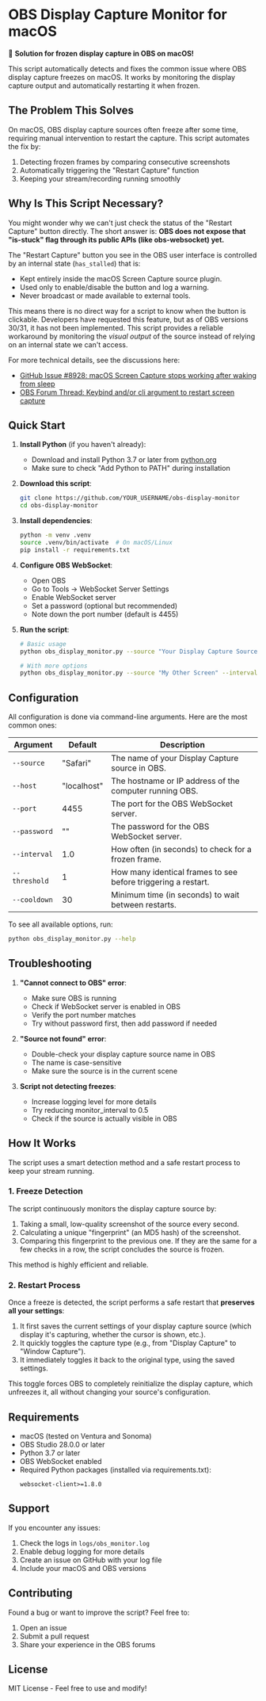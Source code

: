 # OBS Display Capture Monitor for macOS

🔧 **Solution for frozen display capture in OBS on macOS!**

This script automatically detects and fixes the common issue where OBS display capture freezes on macOS. It works by monitoring the display capture output and automatically restarting it when frozen.

## The Problem This Solves

On macOS, OBS display capture sources often freeze after some time, requiring manual intervention to restart the capture. This script automates the fix by:
1. Detecting frozen frames by comparing consecutive screenshots
2. Automatically triggering the "Restart Capture" function
3. Keeping your stream/recording running smoothly

## Why Is This Script Necessary?

You might wonder why we can't just check the status of the "Restart Capture" button directly. The short answer is: **OBS does not expose that "is-stuck" flag through its public APIs (like obs-websocket) yet.**

The "Restart Capture" button you see in the OBS user interface is controlled by an internal state (`has_stalled`) that is:
*   Kept entirely inside the macOS Screen Capture source plugin.
*   Used only to enable/disable the button and log a warning.
*   Never broadcast or made available to external tools.

This means there is no direct way for a script to know when the button is clickable. Developers have requested this feature, but as of OBS versions 30/31, it has not been implemented. This script provides a reliable workaround by monitoring the *visual output* of the source instead of relying on an internal state we can't access.

For more technical details, see the discussions here:
*   [GitHub Issue #8928: macOS Screen Capture stops working after waking from sleep](https://github.com/obsproject/obs-studio/issues/8928?utm_source=chatgpt.com)
*   [OBS Forum Thread: Keybind and/or cli argument to restart screen capture](https://obsproject.com/forum/threads/macos-keybind-and-or-cli-argument-to-restart-screen-capture.171415/?utm_source=chatgpt.com)

## Quick Start

1. **Install Python** (if you haven't already):
   - Download and install Python 3.7 or later from [python.org](https://python.org)
   - Make sure to check "Add Python to PATH" during installation

2. **Download this script**:
   ```bash
   git clone https://github.com/YOUR_USERNAME/obs-display-monitor
   cd obs-display-monitor
   ```

3. **Install dependencies**:
   ```bash
   python -m venv .venv
   source .venv/bin/activate  # On macOS/Linux
   pip install -r requirements.txt
   ```

4. **Configure OBS WebSocket**:
   - Open OBS
   - Go to Tools → WebSocket Server Settings
   - Enable WebSocket server
   - Set a password (optional but recommended)
   - Note down the port number (default is 4455)

5. **Run the script**:
   ```bash
   # Basic usage
   python obs_display_monitor.py --source "Your Display Capture Source Name"

   # With more options
   python obs_display_monitor.py --source "My Other Screen" --interval 0.5 --threshold 3
   ```

## Configuration

All configuration is done via command-line arguments. Here are the most common ones:

| Argument | Default | Description |
|---|---|---|
| `--source` | "Safari" | The name of your Display Capture source in OBS. |
| `--host` | "localhost" | The hostname or IP address of the computer running OBS. |
| `--port` | 4455 | The port for the OBS WebSocket server. |
| `--password` | "" | The password for the OBS WebSocket server. |
| `--interval` | 1.0 | How often (in seconds) to check for a frozen frame. |
| `--threshold` | 1 | How many identical frames to see before triggering a restart. |
| `--cooldown` | 30 | Minimum time (in seconds) to wait between restarts. |

To see all available options, run:
```bash
python obs_display_monitor.py --help
```

## Troubleshooting

1. **"Cannot connect to OBS" error**:
   - Make sure OBS is running
   - Check if WebSocket server is enabled in OBS
   - Verify the port number matches
   - Try without password first, then add password if needed

2. **"Source not found" error**:
   - Double-check your display capture source name in OBS
   - The name is case-sensitive
   - Make sure the source is in the current scene

3. **Script not detecting freezes**:
   - Increase logging level for more details
   - Try reducing monitor_interval to 0.5
   - Check if the source is actually visible in OBS

## How It Works

The script uses a smart detection method and a safe restart process to keep your stream running.

### 1. Freeze Detection
The script continuously monitors the display capture source by:
1.  Taking a small, low-quality screenshot of the source every second.
2.  Calculating a unique "fingerprint" (an MD5 hash) of the screenshot.
3.  Comparing this fingerprint to the previous one. If they are the same for a few checks in a row, the script concludes the source is frozen.

This method is highly efficient and reliable.

### 2. Restart Process
Once a freeze is detected, the script performs a safe restart that **preserves all your settings**:
1.  It first saves the current settings of your display capture source (which display it's capturing, whether the cursor is shown, etc.).
2.  It quickly toggles the capture type (e.g., from "Display Capture" to "Window Capture").
3.  It immediately toggles it back to the original type, using the saved settings.

This toggle forces OBS to completely reinitialize the display capture, which unfreezes it, all without changing your source's configuration.

## Requirements

- macOS (tested on Ventura and Sonoma)
- OBS Studio 28.0.0 or later
- Python 3.7 or later
- OBS WebSocket enabled
- Required Python packages (installed via requirements.txt):
  ```
  websocket-client>=1.8.0
  ```

## Support

If you encounter any issues:
1. Check the logs in `logs/obs_monitor.log`
2. Enable debug logging for more details
3. Create an issue on GitHub with your log file
4. Include your macOS and OBS versions

## Contributing

Found a bug or want to improve the script? Feel free to:
1. Open an issue
2. Submit a pull request
3. Share your experience in the OBS forums

## License

MIT License - Feel free to use and modify! 